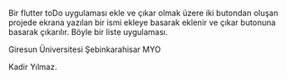 Bir flutter toDo uygulaması ekle ve çıkar olmak üzere iki butondan oluşan projede ekrana yazılan bir ismi ekleye basarak eklenir ve çıkar butonuna basarak çıkarılır. Böyle bir liste uygulaması.


Giresun Üniversitesi Şebinkarahisar MYO

Kadir Yılmaz.

